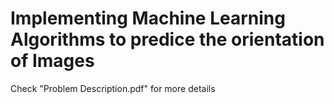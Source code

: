 # Implementing Machine Learning Algorithms to predice the orientation of Images

Check "Problem Description.pdf" for more details
